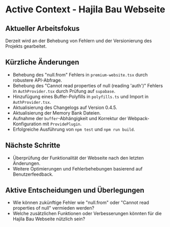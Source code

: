 # Active Context - Hajila Bau Webseite

## Aktueller Arbeitsfokus
Derzeit wird an der Behebung von Fehlern und der Versionierung des Projekts gearbeitet.

## Kürzliche Änderungen
- Behebung des "null.from" Fehlers in `premium-website.tsx` durch robustere API-Abfrage.
- Behebung des "Cannot read properties of null (reading 'auth')" Fehlers in `AuthProvider.tsx` durch Prüfung auf `supabase`.
- Hinzufügung eines Buffer-Polyfills in `polyfills.ts` und Import in `AuthProvider.tsx`.
- Aktualisierung des Changelogs auf Version 0.4.5.
- Aktualisierung der Memory Bank Dateien.
- Aufnahme der `buffer`-Abhängigkeit und Korrektur der Webpack-Konfiguration mit `ProvidePlugin`.
- Erfolgreiche Ausführung von `npm test` und `npm run build`.

## Nächste Schritte
- Überprüfung der Funktionalität der Webseite nach den letzten Änderungen.
- Weitere Optimierungen und Fehlerbehebungen basierend auf Benutzerfeedback.

## Aktive Entscheidungen und Überlegungen
- Wie können zukünftige Fehler wie "null.from" oder "Cannot read properties of null" vermieden werden?
- Welche zusätzlichen Funktionen oder Verbesserungen könnten für die Hajila Bau Webseite nützlich sein?
